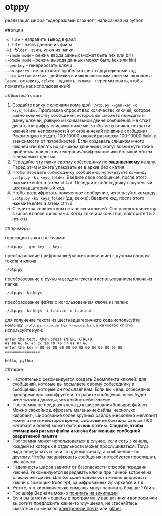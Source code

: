 otppy
=====
реализация шифра "одноразовый блокнот", написанная на python

##опции

`-o file` - направить вывод в файл  
`-i file` - взять данные из файла  
`-ki folder` - взять ключ из папки  
`--imode mode` - режим ввода данных (может быть hex или bin)  
`--omode mode` - режим вывода данных (может быть hex или bin)  
`--gen-key` - генерировать ключи  
`--no-spaces` - не вставлять пробелы в шестнадцатеричный код  
`--key-action action` - действия с использованным ключем (варианты: `leave` - оставить, `delete` - удалить, `rename` - переименовать, чтобы пометить как использованный)  

##быстрый старт

1. Создайте папку с ключами командой `./otp.py --gen-key -o keys_folder`. Программа спросит вас количество ключей, которое равно количеству сообщений, которое вы сможете передать и длину ключей, равную максимальной длине сообщения. Не стоит делать эти цифры слишком низкими, чтобы не возникло нехватки ключей или неприятностей от ограничений по длине сообщения. Рекомендую создать 100-10000 ключей размером 100-10000 байт, в зависимости от потребностей. Если создавать слишком много ключей или делать их слишком длинными, могут возникнуть такие проблемы, как долгая генерация/шифрование или большой объем занимаемых данных.
2. Передайте эту папку своему собеседнику по **защищенному** каналу. Перед этим можете упаковать ее в архив без сжатия.
3. Чтобы передать собеседнику сообщение, используйте команду `./otp.py -ki keys_folder`. Введите свое сообщение, после этого нажмите enter а затем ctrl+d. Передайте собеседнику полученный шестнадцатеричный код.
4. Чтобы расшифровать полученное сообщение, используйте команду `./otp.py -ki keys_folder` (да, ее-же). Введите код, после этого нажмите enter а затем ctrl+d.
5. Следите за количеством оставшихся ключей. Оно равно количеству файлов в папке с ключами. Когда ключи закончатся, повторите 1 и 2 пункты.

##примеры

геренация папки с ключами:

    ./otp.py --gen-key -o keys

преобразование (шифрование/расшифровывание) с ручным вводом текста и ключа:

    ./otp.py

преобразование с ручным вводом текста и использованием ключа из папки:

    ./otp.py -ki keys

преобразование файла с использованием ключа из папки:

    ./otp.py -ki keys -i file.in -o file.out

для получение текста из шестнадцатеричного кода используйте команду `./otp.py --imode hex --omode bin`, в качестве ключа используйте нули:

    enter the text, then press ENTER; CTRL+D
    68 65 6c 6c 6f 2c 20 70 79 74 68 6f 6e
    enter the key > 00 00 00 00 00 00 00 00 00 00 00 00 00
    ================

    hello, python

##также

* Настоятельно рекомендуется создать 2 комплекта ключей: для сообщений, которые вы посылаете своему собеседнику и сообщений, которые он посылает вам. Если вы и ваш собеседник одновременно зашифруете и отправите сообщения, ключ будет использован дважды, что крайне небезопасно.
* Программа не предназначена для шифрования больших файлов. Можно спокойно шифровать маленькие файлы (несколько килобайт), шифрование более крупных файлов (несколько мегабайт) может занять некоторое время, шифрование больших файлов (100 мегабайт и более) может быть **очень** долгим. **Следите, чтобы суммарный размер файла и ключа был меньше свободной оперативной памяти**
* Программа может использоваться в случае, если есть 2 канала, каждый из которых в отдельности может прослушиваться. Тогда надо передавать ключи по одному каналу, а сообщения - по другому. Чтобы расшифровать сообщения, потребуется прослушать оба канала.
* Надежность шифра зависит от безопасности способа передачи ключей. Рекомендуется передавать ключи при личной встрече на флешке или диске. Для большей надежности можно шифровать ключи с помощью truecrypt, зашифрованных zip-архивов и т.д.
* Учтите, что кириллические символы могут занимать больше 1 байта.
* Про шифр Вернама можно [почитать на википедии](http://ru.wikipedia.org/wiki/Шифр_Вернама)
* Если вы заметили ошибку в программе, у вас возникли вопросы или вы хотите предложить какие-то улучшения, не стесняйтесь связаться со мной по [электронной почте](mailto:anton-tsyganenko@yandex.ru) или [jabber](xmpp:antontsyganenko@jabber.ru).
